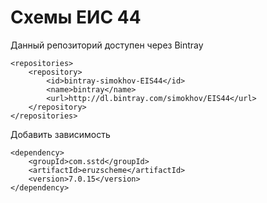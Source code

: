 # Схемы ЕИС 44 

Данный репозиторий доступен через Bintray
```
<repositories>
    <repository>
        <id>bintray-simokhov-EIS44</id>
        <name>bintray</name>
        <url>http://dl.bintray.com/simokhov/EIS44</url>
    </repository>
</repositories>
```

Добавить зависимость
```
<dependency>
    <groupId>com.sstd</groupId>
    <artifactId>eruzscheme</artifactId>
    <version>7.0.15</version>
</dependency>
```